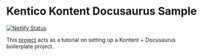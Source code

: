 # Kentico Kontent Docusaurus Sample
[![Netlify Status](https://api.netlify.com/api/v1/badges/e3eecc78-1f08-43a1-bdcd-edda0fbdd40f/deploy-status)](https://app.netlify.com/sites/sad-clarke-a5925e/deploys)

This [project](https://sad-clarke-a5925e.netlify.app/) acts as a tutorial on setting up a Kontent + Docusaurus boilerplate project.
